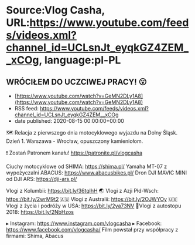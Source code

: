 # Source:Vlog Casha, URL:https://www.youtube.com/feeds/videos.xml?channel_id=UCLsnJt_eyqkGZ4ZEM__xCOg, language:pl-PL

## WRÓCIŁEM DO UCZCIWEJ PRACY! 😮
 - [https://www.youtube.com/watch?v=GeMN2DLy1A8](https://www.youtube.com/watch?v=GeMN2DLy1A8)
 - RSS feed: https://www.youtube.com/feeds/videos.xml?channel_id=UCLsnJt_eyqkGZ4ZEM__xCOg
 - date published: 2020-08-15 00:00:00+00:00

🗺️ Relacja z pierwszego dnia motocyklowego wyjazdu na Dolny Śląsk. Dzień 1. Warszawa - Wrocław, opuszczony kamieniołom.

❗ Zostań Patronem kanału! 
https://patronite.pl/vlogcasha

Ciuchy motocyklowe od SHIMA: https://shima.pl/
Yamaha MT-07 z wypożyczalni ABACUS: https://www.abacusbikes.pl/
Dron DJI MAVIC MINI od DJI ARS: https://dji-ars.pl/

Vlogi z Kolumbii: https://bit.ly/36tqlhH
🌏 Vlogi z Azji Płd-Wsch: https://bit.ly/2wrM9t2
🇦🇺 Vlogi z Australii: https://bit.ly/2OJWYOy
🇺🇸 Vlogi z życia i podróży w USA: https://bit.ly/2ya73NV
🚙Vlogi z autostopu 2018: https://bit.ly/2NbHzos

▸ Instagram: https://www.instagram.com/vlogcasha
▸ Facebook: https://www.facebook.com/vlogcasha/
Film powstał przy współpracy z firmami: Shima, Abacus

